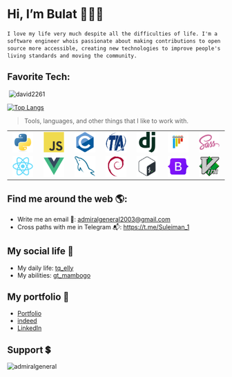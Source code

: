 # Hi, I’m Bulat 👋👨‍💻
`
I love my life very much despite all the difficulties of life.
I'm a software engineer whois passionate about making contributions to open source more accessible, creating new technologies to improve people's living standards and moving the community.
`

## Favorite Tech:
<p>&nbsp;<img align="center" src="https://github-readme-stats.vercel.app/api?username=david2261&show_icons=true&locale=en" alt="david2261" /></p>

[![Top Langs](https://github-readme-stats.vercel.app/api/top-langs/?username=David2261&layout=compact)](https://github.com/David2261/github-readme-stats)


> Tools, languages, and other things that I like to work with.

<table>
    <tr>
        <td align="center" width="96">
            <img src="./img/python-original.svg" width="48" height="48" alt="Python" />
        </td>
        <td align="center" width="96">
            <img src="./img/javascript-original.svg" width="48" height="48" alt="JS" />
        </td>
        <td align="center" width="96">
            <img src="./img/c-original.svg" width="48" height="48" alt="C" />
        </td>
        <td align="center" width="96">
            <img src="./img/tia-portal-original.svg" width="48" height="48" alt="TIA-Portal" />
        </td>
        <td align="center" width="96">
            <img src="./img/django-original.svg" width="48" height="48" alt="Django" />
        </td>
        <td align="center" width="96">
            <img src="./img/pytest-original.svg" width="48" height="48" alt="Pytest" />
        </td>
        <td align="center" width="96">
            <img src="./img/sass-original.svg" width="48" height="48" alt="Sass" />
        </td>
    </tr>
    <tr>
        <td align="center" width="96">
            <img src="./img/react-original.svg" width="48" height="48" alt="React" />
        </td>
        <td align="center" width="96">
            <img src="./img/vuejs-original.svg" width="48" height="48" alt="Vuejs" />
        </td>
        <td align="center" width="96">
            <img src="./img/mysql-original.svg" width="48" height="48" alt="Mysql" />
        </td>
        <td align="center" width="96">
            <img src="./img/debian-original.svg" width="48" height="48" alt="Debian" />
        </td>
        <td align="center" width="96">
            <img src="./img/bash-original.svg" width="48" height="48" alt="Bash" />
        </td>
        <td align="center" width="96">
            <img src="./img/bootstrap-original.svg" width="48" height="48" alt="Bootstrap" />
        </td>
        <td align="center" width="96">
            <img src="./img/vim-original.svg" width="48" height="48" alt="Vim" />
        </td>
    </tr>
</table>

## Find me around the web 🌎:
- Write me an email 📧: admiralgeneral2003@gmail.com
- Cross paths with me in Telegram 📬: https://t.me/Suleiman_1

## My social life 🚵
- My daily life: <a href="https://instagram.com/tq_elly">tq_elly</a>
- My abilities: <a href="https://instagram.com/gt_mambogo">gt_mambogo</a>

## My portfolio 📜
- <a href="https://bulatnasyrov.herokuapp.com">Portfolio</a>
- <a href="https://profile.indeed.com/?hl=en&co=US&from=gnav-homepage&_ga=2.4494771.1630080302.1654453469-924135153.1654453469">indeed</a>
- <a href="https://www.linkedin.com/in/bulat-nasyrov-7705231bb">LinkedIn</a>

## Support 💲
<p><a href="https://ko-fi.com/admiralgeneral"> <img align="left" src="https://cdn.ko-fi.com/cdn/kofi3.png?v=3" height="50" width="210" alt="admiralgeneral" /></a></p><br><br>
